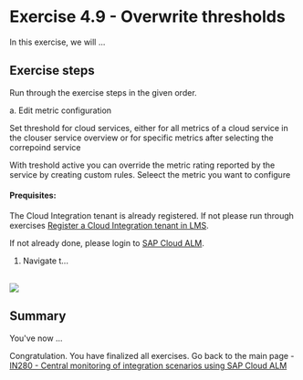 # Exercise 4.9 - Overwrite thresholds

In this exercise, we will ...

## Exercise steps

Run through the exercise steps in the given order.


 a. Edit metric configuration
   
   Set threshold for cloud services, either for all metrics of a cloud service in the clouser service overview or for specific metrics after selecting the correpoind service
   
   With treshold active you can override the metric rating reported by the service by creating custom rules. Seleect the metric you want to configure
   
   
   

#### Prequisites:
The Cloud Integration tenant is already registered. If not please run through exercises [Register a Cloud Integration tenant in LMS](../ex11/).

If not already done, please login to [SAP Cloud ALM](https://teched22-cloudalm-003.eu10.alm.cloud.sap/launchpad#Shell-home).  

1.	Navigate t...

   <br>![](/exercises/ex1/images/CALMLandingHealthMon.png)
   

## Summary

You've now ...

Congratulation. You have finalized all exercises. Go back to the main page - [IN280 - Central monitoring of integration scenarios using SAP Cloud ALM](../../../)
